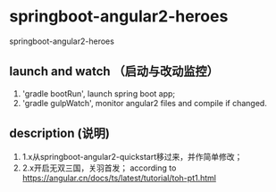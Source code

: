 # springboot-angular2-heroes
springboot-angular2-heroes


## launch and watch （启动与改动监控）
1. 'gradle bootRun', launch spring boot app;
2. 'gradle gulpWatch', monitor angular2 files and compile if changed. 

## description (说明)
1. 1.x从springboot-angular2-quickstart移过来，并作简单修改；
2. 2.x开启无双三国，关羽首发； according to https://angular.cn/docs/ts/latest/tutorial/toh-pt1.html